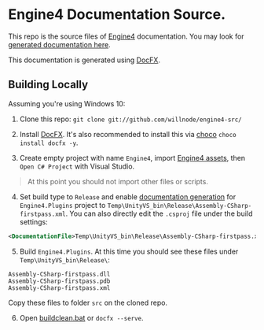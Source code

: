 
# Engine4 Documentation Source.

This repo is the source files of [Engine4](http://u3d.as/fdm) documentation. You may look for [generated documentation here](http://github.com/willnode/engine4-doc).

This documentation is generated using [DocFX](https://dotnet.github.io/docfx).

## Building Locally

Assuming you're using Windows 10:

1. Clone this repo: `git clone git://github.com/willnode/engine4-src/`

2. Install [DocFX](https://dotnet.github.io/docfx/tutorial/docfx_getting_started.html#2-use-docfx-as-a-command-line-tool). It's also recommended to install this via [choco](https://chocolatey.org/install) `choco install docfx -y`.

3. Create empty project with name `Engine4`, import [Engine4 assets](http://u3d.as/fdm), then `Open C# Project` with Visual Studio.

> At this point you should not import other files or scripts.

4. Set build type to `Release` and enable [documentation generation](https://ewsoftware.github.io/XMLCommentsGuide/html/57C91630-95D6-4E3E-AF24-3415CC569AC8.htm) for `Engine4.Plugins` project to `Temp\UnityVS_bin\Release\Assembly-CSharp-firstpass.xml`. You can also directly edit the `.csproj` file under the build settings:

```xml
<DocumentationFile>Temp\UnityVS_bin\Release\Assembly-CSharp-firstpass.xml</DocumentationFile>
```

5. Build `Engine4.Plugins`. At this time you should see these files under `Temp\UnityVS_bin\Release\`:

```
Assembly-CSharp-firstpass.dll
Assembly-CSharp-firstpass.pdb
Assembly-CSharp-firstpass.xml
```

Copy these files to folder `src` on the cloned repo.

6. Open [buildclean.bat](buildclean.bat) or `docfx --serve`.
